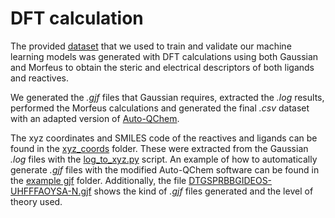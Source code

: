 # DFT calculation
The provided [dataset](https://github.com/aitenea/alkyne-borylation-ml/blob/main/data/df_bor_full.csv) that we used to train and validate our machine learning models was generated with DFT calculations using both Gaussian and Morfeus to obtain the steric and electrical descriptors of both ligands and reactives. 

We generated the _.gjf_ files that Gaussian requires, extracted the _.log_ results, performed the Morfeus calculations and generated the final _.csv_ dataset with an adapted version of [Auto-QChem](https://github.com/dkesada/auto-qchem_exp).

The xyz coordinates and SMILES code of the reactives and ligands can be found in the [xyz_coords](https://github.com/aitenea/alkyne-borylation-ml/tree/main/data/DFT%20data/xyz_coords) folder. These were extracted from the Gaussian _.log_ files with the [log_to_xyz.py](https://github.com/aitenea/alkyne-borylation-ml/blob/main/data/DFT%20data/log_to_xyz.py) script. An example of how to automatically generate _.gjf_ files with the modified Auto-QChem software can be found in the [example gjf](https://github.com/aitenea/alkyne-borylation-ml/tree/main/data/DFT%20data/example%20gjf) folder. Additionally, the file [DTGSPRBBGIDEOS-UHFFFAOYSA-N.gjf](https://github.com/aitenea/alkyne-borylation-ml/blob/main/data/DFT%20data/DTGSPRBBGIDEOS-UHFFFAOYSA-N.gjf) shows the kind of _.gjf_ files generated and the level of theory used.